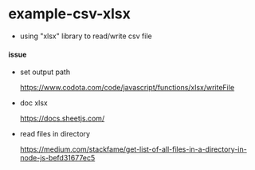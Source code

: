 # example-csv-xlsx

- using "xlsx" library to read/write csv file

#### issue

- set output path

  https://www.codota.com/code/javascript/functions/xlsx/writeFile

- doc xlsx

  https://docs.sheetjs.com/

- read files in directory

  https://medium.com/stackfame/get-list-of-all-files-in-a-directory-in-node-js-befd31677ec5
